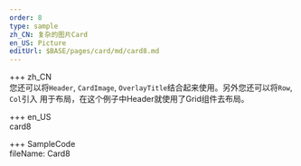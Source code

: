 ```yaml
---   
order: 8 
type: sample  
zh_CN: 复杂的图片Card
en_US: Picture
editUrl: $BASE/pages/card/md/card8.md
---      
```


+++ zh_CN   
您还可以将<Code>Header</Code>, <Code>CardImage</Code>, <Code>OverlayTitle</Code>结合起来使用。另外您还可以将<Code>Row</Code>, <Code>Col</Code>引入
用于布局，在这个例子中Header就使用了Grid组件去布局。

+++ en_US   
card8

+++ SampleCode  
fileName: Card8
